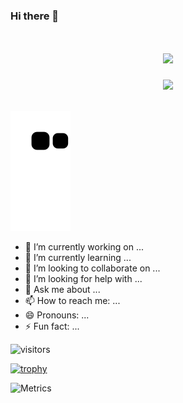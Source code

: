 ### Hi there 👋

<!-- 动态打字效果 -->
<h1 align="center">
  <a href="https://sunguoqi.com/">
    <img src="https://readme-typing-svg.herokuapp.com/?lines=console.log(%22Hello%2C%20World!%22);小孙同学祝您今天愉快!&center=true&size=27">
  </a>
</h1>

<!-- 敲代码的图片 -->
<div align="center" ><img order-radius="100px" src="https://cdn.jsdelivr.net/gh/sun0225SUN/photos/images/202108300019556.gif"/></div>
<br>

![](https://raw.githubusercontent.com/kevincao91/kevincao91/main/assets/github-contribution-grid-snake.svg)


- 🔭 I’m currently working on ...
- 🌱 I’m currently learning ...
- 👯 I’m looking to collaborate on ...
- 🤔 I’m looking for help with ...
- 💬 Ask me about ...
- 📫 How to reach me: ...
- 😄 Pronouns: ...
- ⚡ Fun fact: ...

![visitors](https://visitor-badge.glitch.me/badge?page_id=kevincao91.kevin.ai.faster_rcnn_pytorch_1.0_torchvision&left_color=green&right_color=red)

[![trophy](https://github-profile-trophy.vercel.app/?username=kevincao91&rank=S,AAA,AA,A,B,C)](https://github.com/ryo-ma/github-profile-trophy)

![Metrics](https://metrics.lecoq.io/kevincao91?template=classic&config.timezone=Asia%2FShanghai)
